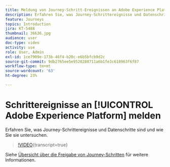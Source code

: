 ```yaml
---
title: Meldung von Journey-Schritt-Ereignissen an Adobe Experience Platform
description: Erfahren Sie, was Journey-Schrittereignisse und Datenschritte sind und wie Sie sie untersuchen.
feature: Journeys
topics: Introduction
jira: KT-5488
thumbnail: 36636.jpg
audience: user
doc-type: video
activity: use
role: User, Admin
exl-id: 1ce7909e-173b-46f4-b20c-e6b5bfcb9d2c
source-git-commit: 9db2765ee5e9520280711a6b1fe3c618963f6f87
workflow-type: tm+mt
source-wordcount: '63'
ht-degree: 23%

---
```


# Schrittereignisse an [!UICONTROL Adobe Experience Platform] melden

Erfahren Sie, was Journey-Schrittereignisse und Datenschritte sind und wie Sie sie untersuchen.

>[!VIDEO](https://video.tv.adobe.com/v/36636?learn=on){transcript=true}

Siehe [Übersicht über die Freigabe von Journey-Schritten](https://experienceleague.adobe.com/docs/journeys/using/building-journeys/sharing-journey-steps/sharing-overview.html?lang=en) für weitere Informationen.
